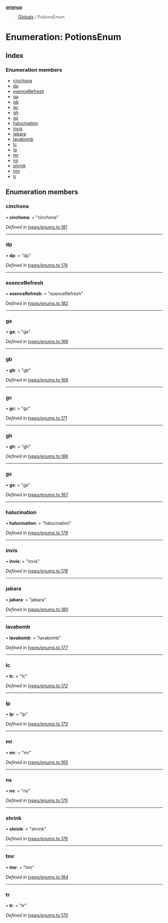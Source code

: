 **[orionuo](../README.md)**

> [Globals](../globals.md) / PotionsEnum

# Enumeration: PotionsEnum

## Index

### Enumeration members

* [cinchona](potionsenum.md#cinchona)
* [dp](potionsenum.md#dp)
* [esenceRefresh](potionsenum.md#esencerefresh)
* [ga](potionsenum.md#ga)
* [gb](potionsenum.md#gb)
* [gc](potionsenum.md#gc)
* [gh](potionsenum.md#gh)
* [gs](potionsenum.md#gs)
* [halucination](potionsenum.md#halucination)
* [invis](potionsenum.md#invis)
* [jabara](potionsenum.md#jabara)
* [lavabomb](potionsenum.md#lavabomb)
* [lc](potionsenum.md#lc)
* [lp](potionsenum.md#lp)
* [mr](potionsenum.md#mr)
* [ns](potionsenum.md#ns)
* [shrink](potionsenum.md#shrink)
* [tmr](potionsenum.md#tmr)
* [tr](potionsenum.md#tr)

## Enumeration members

### cinchona

•  **cinchona**:  = "cinchona"

*Defined in [types/enums.ts:181](https://github.com/msviha/orionuo/blob/ff1a9e9/src/types/enums.ts#L181)*

___

### dp

•  **dp**:  = "dp"

*Defined in [types/enums.ts:174](https://github.com/msviha/orionuo/blob/ff1a9e9/src/types/enums.ts#L174)*

___

### esenceRefresh

•  **esenceRefresh**:  = "esenceRefresh"

*Defined in [types/enums.ts:182](https://github.com/msviha/orionuo/blob/ff1a9e9/src/types/enums.ts#L182)*

___

### ga

•  **ga**:  = "ga"

*Defined in [types/enums.ts:168](https://github.com/msviha/orionuo/blob/ff1a9e9/src/types/enums.ts#L168)*

___

### gb

•  **gb**:  = "gb"

*Defined in [types/enums.ts:169](https://github.com/msviha/orionuo/blob/ff1a9e9/src/types/enums.ts#L169)*

___

### gc

•  **gc**:  = "gc"

*Defined in [types/enums.ts:171](https://github.com/msviha/orionuo/blob/ff1a9e9/src/types/enums.ts#L171)*

___

### gh

•  **gh**:  = "gh"

*Defined in [types/enums.ts:166](https://github.com/msviha/orionuo/blob/ff1a9e9/src/types/enums.ts#L166)*

___

### gs

•  **gs**:  = "gs"

*Defined in [types/enums.ts:167](https://github.com/msviha/orionuo/blob/ff1a9e9/src/types/enums.ts#L167)*

___

### halucination

•  **halucination**:  = "halucination"

*Defined in [types/enums.ts:179](https://github.com/msviha/orionuo/blob/ff1a9e9/src/types/enums.ts#L179)*

___

### invis

•  **invis**:  = "invis"

*Defined in [types/enums.ts:178](https://github.com/msviha/orionuo/blob/ff1a9e9/src/types/enums.ts#L178)*

___

### jabara

•  **jabara**:  = "jabara"

*Defined in [types/enums.ts:180](https://github.com/msviha/orionuo/blob/ff1a9e9/src/types/enums.ts#L180)*

___

### lavabomb

•  **lavabomb**:  = "lavabomb"

*Defined in [types/enums.ts:177](https://github.com/msviha/orionuo/blob/ff1a9e9/src/types/enums.ts#L177)*

___

### lc

•  **lc**:  = "lc"

*Defined in [types/enums.ts:172](https://github.com/msviha/orionuo/blob/ff1a9e9/src/types/enums.ts#L172)*

___

### lp

•  **lp**:  = "lp"

*Defined in [types/enums.ts:173](https://github.com/msviha/orionuo/blob/ff1a9e9/src/types/enums.ts#L173)*

___

### mr

•  **mr**:  = "mr"

*Defined in [types/enums.ts:165](https://github.com/msviha/orionuo/blob/ff1a9e9/src/types/enums.ts#L165)*

___

### ns

•  **ns**:  = "ns"

*Defined in [types/enums.ts:175](https://github.com/msviha/orionuo/blob/ff1a9e9/src/types/enums.ts#L175)*

___

### shrink

•  **shrink**:  = "shrink"

*Defined in [types/enums.ts:176](https://github.com/msviha/orionuo/blob/ff1a9e9/src/types/enums.ts#L176)*

___

### tmr

•  **tmr**:  = "tmr"

*Defined in [types/enums.ts:164](https://github.com/msviha/orionuo/blob/ff1a9e9/src/types/enums.ts#L164)*

___

### tr

•  **tr**:  = "tr"

*Defined in [types/enums.ts:170](https://github.com/msviha/orionuo/blob/ff1a9e9/src/types/enums.ts#L170)*
